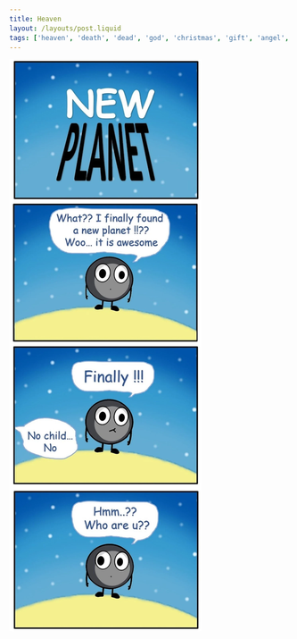 ```yaml
---
title: Heaven
layout: /layouts/post.liquid
tags: ['heaven', 'death', 'dead', 'god', 'christmas', 'gift', 'angel', 'planet']
---
```


<img class="back comicimg" src="./comic.jpg" style="aspect-ratio:  0.34;" />